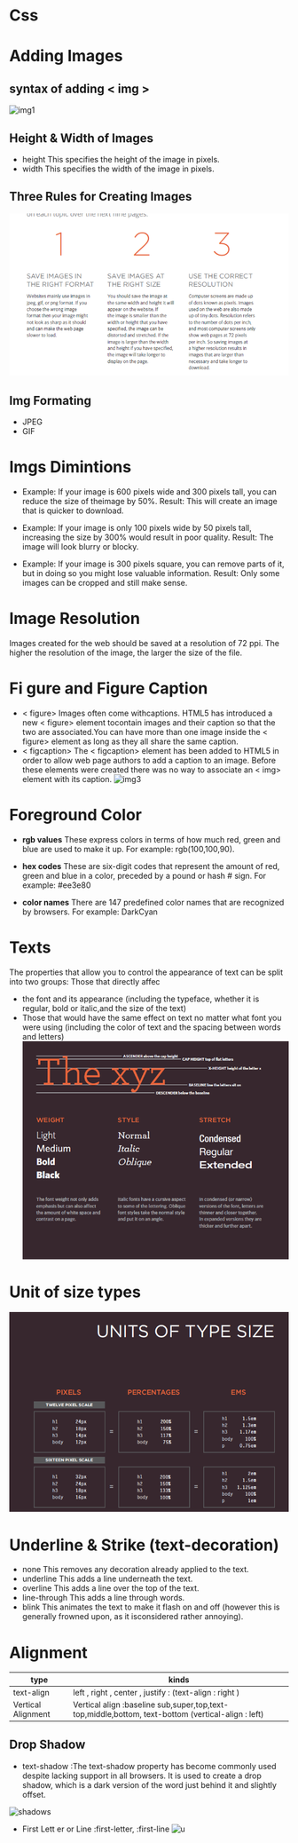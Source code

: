 # Css 
# Adding Images
## syntax of adding < img > 
![img1](https://cdo-curriculum.s3.amazonaws.com/media/uploads/img_tag.png)

 ## Height & Width of Images
* height This specifies the height of the image in pixels.
* width This specifies the width of the image in pixels.
## Three Rules for Creating Images
![img2](lab04.PNG) 
## Img Formating 
* JPEG 
* GIF

# Imgs Dimintions 
 * Example: If your image is 600 pixels wide and 300 pixels tall,
you can reduce the size of theimage by 50%. Result: This will create an image that is quicker to download.

* Example: If your image is only 100 pixels wide by 50 pixels tall,
increasing the size by 300% would result in poor quality.
Result: The image will look blurry or blocky.
* Example: If your image is 300 pixels square, you can remove
parts of it, but in doing so you might lose valuable information.
Result: Only some images can be cropped and still make sense.

# Image Resolution
Images created for the web should be saved at
a resolution of 72 ppi. The higher the resolution
of the image, the larger the size of the file.

# Fi gure and Figure Caption
 * < figure>
Images often come withcaptions. HTML5 has introduced
a new < figure> element tocontain images and their caption
so that the two are associated.You can have more than one
image inside the < figure> element as long as they all share
the same caption.
 * < figcaption>
The < figcaption> element has been added to HTML5 in order
to allow web page authors to add a caption to an image.
Before these elements were created there was no way to
associate an < img> element with its caption.
 ![img3](https://freefrontend.com/assets/img/html-figure-and-figcapture-with-css/HTML-Figure-and-Figcaption.jpg)

 # Foreground Color 
* **rgb values**
These express colors in terms of how much red, green and
blue are used to make it up. For example: rgb(100,100,90).

* **hex codes** These are six-digit codes that
represent the amount of red, green and blue in a color, preceded by a pound or hash # sign. For example: #ee3e80
* **color names**
There are 147 predefined color names that are recognized
by browsers. For example: DarkCyan 

# Texts 
The properties that allow you to control
the appearance of text can be split into
two groups:
Those that directly affec
 * the font and its appearance
(including the typeface, whether it is regular, bold or italic,and the size of the text)
* Those that would have the same effect on text no matter
what font you were using (including the color of text and
the spacing between words and letters) 
![texts](texts.PNG)

# Unit of size types 
![sizes](type.PNG)
# Underline & Strike (text-decoration)

* none
This removes any decoration already applied to the text.
* underline
This adds a line underneath the text.
* overline
This adds a line over the top of the text.
* line-through
This adds a line through words.
* blink
This animates the text to make it flash on and off (however this is
generally frowned upon, as it isconsidered rather annoying).

# Alignment
| type | kinds|
|------|------|
|text-align| left , right , center , justify : (text-align : right )|
| Vertical Alignment | Vertical align :baseline sub,super,top,text-top,middle,bottom, text-bottom (vertical-align : left)|

## Drop Shadow
* text-shadow :The text-shadow property has become commonly used despite
lacking support in all browsers. It is used to create a drop
shadow, which is a dark version of the word just behind it and
slightly offset. 

![shadows](https://i7x7p5b7.stackpathcdn.com/codrops/wp-content/uploads/2014/12/text-shadow-syntax-img1.png)

* First Lett er or Line
:first-letter, :first-line
![u](https://assets.hongkiat.com/uploads/before-after-elements/syntax.jpg)

